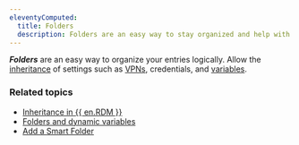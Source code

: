```yaml
---
eleventyComputed:
  title: Folders
  description: Folders are an easy way to stay organized and help with visual clarity.
---
```

***Folders*** are an easy way to organize your entries logically. Allow the [inheritance](/rdm/windows/concepts/intermediate-concepts/inheritance/) of settings such as [VPNs](/rdm/windows/concepts/basic-concepts/vpn-tunnel-gateway-proxy/), credentials, and [variables](/rdm/windows/concepts/intermediate-concepts/variables/).

### Related topics
* [Inheritance in {{ en.RDM }}](/rdm/kb/rdm-windows/knowledge-base/inheritance/)  
* [Folders and dynamic variables](/rdm/kb/rdm-windows/how-to-articles/multiple-types-connections/folders-dynamic-variables/)  
* [Add a Smart Folder](/rdm/kb/rdm-windows/how-to-articles/create-saved-searches-smart-folders/#add-a-smart-folder)
